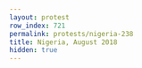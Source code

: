 ```yaml
---
layout: protest
row_index: 721
permalink: protests/nigeria-238
title: Nigeria, August 2018
hidden: true
---
```

